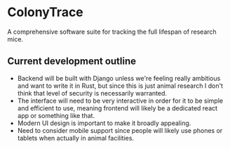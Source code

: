 # ColonyTrace
A comprehensive software suite for tracking the full lifespan of research mice.

## Current development outline
- Backend will be built with Django unless we're feeling really ambitious and want to write it in Rust, but since this is just animal research I don't think that level of security is necessarily warranted.
- The interface will need to be very interactive in order for it to be simple and efficient to use, meaning frontend will likely be a dedicated react app or something like that.
- Modern UI design is important to make it broadly appealing.
- Need to consider mobile support since people will likely use phones or tablets when actually in animal facilities.
